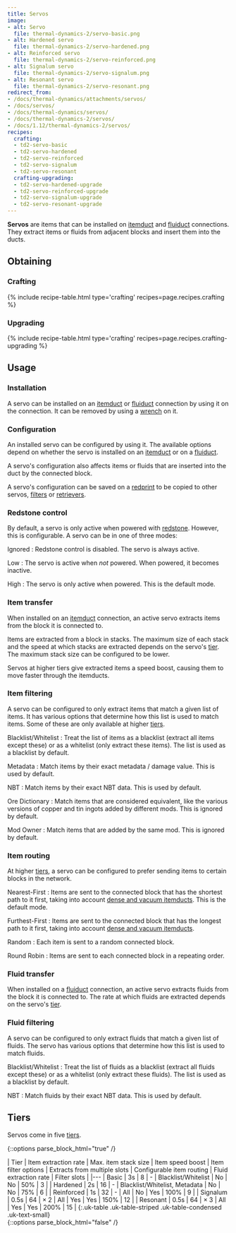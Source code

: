 ```yaml
---
title: Servos
image:
- alt: Servo
  file: thermal-dynamics-2/servo-basic.png
- alt: Hardened servo
  file: thermal-dynamics-2/servo-hardened.png
- alt: Reinforced servo
  file: thermal-dynamics-2/servo-reinforced.png
- alt: Signalum servo
  file: thermal-dynamics-2/servo-signalum.png
- alt: Resonant servo
  file: thermal-dynamics-2/servo-resonant.png
redirect_from:
- /docs/thermal-dynamics/attachments/servos/
- /docs/servos/
- /docs/thermal-dynamics/servos/
- /docs/thermal-dynamics-2/servos/
- /docs/1.12/thermal-dynamics-2/servos/
recipes:
  crafting:
  - td2-servo-basic
  - td2-servo-hardened
  - td2-servo-reinforced
  - td2-servo-signalum
  - td2-servo-resonant
  crafting-upgrading:
  - td2-servo-hardened-upgrade
  - td2-servo-reinforced-upgrade
  - td2-servo-signalum-upgrade
  - td2-servo-resonant-upgrade
---
```


**Servos** are items that can be installed on [itemduct](/docs/1.12/thermal-dynamics/itemduct/) and
[fluiduct](/docs/1.12/thermal-dynamics/fluiduct/) connections. They extract items or fluids from
adjacent blocks and insert them into the ducts.


Obtaining
--------

### Crafting
{% include recipe-table.html type='crafting' recipes=page.recipes.crafting %}

### Upgrading
{% include recipe-table.html type='crafting' recipes=page.recipes.crafting-upgrading %}


Usage
-----

### Installation
A servo can be installed on an [itemduct](/docs/1.12/thermal-dynamics/itemduct/) or
[fluiduct](/docs/1.12/thermal-dynamics/fluiduct/) connection by using it on the connection. It can be
removed by using a [wrench](/docs/1.12/wrenches/) on it.

### Configuration
An installed servo can be configured by using it. The available options depend
on whether the servo is installed on an [itemduct](/docs/1.12/thermal-dynamics/itemduct/) or on a
[fluiduct](/docs/1.12/thermal-dynamics/fluiduct/).

A servo's configuration also affects items or fluids that are inserted into the
duct by the connected block.

A servo's configuration can be saved on a [redprint](/docs/1.12/thermal-foundation/redprint/) to be
copied to other servos, [filters](/docs/1.12/thermal-dynamics/filters/) or
[retrievers](/docs/1.12/thermal-dynamics/retrievers/).

### Redstone control
By default, a servo is only active when powered with
[redstone](https://minecraft.gamepedia.com/Redstone). However, this is
configurable. A servo can be in one of three modes:

Ignored
: Redstone control is disabled. The servo is always active.

Low
: The servo is active when *not* powered. When powered, it becomes inactive.

High
: The servo is only active when powered. This is the default mode.

### Item transfer
When installed on an [itemduct](/docs/1.12/thermal-dynamics/itemduct/) connection, an active servo
extracts items from the block it is connected to.

Items are extracted from a block in stacks. The maximum size of each stack and
the speed at which stacks are extracted depends on the servo's [tier](#tiers).
The maximum stack size can be configured to be lower.

Servos at higher tiers give extracted items a speed boost, causing them to move
faster through the itemducts.

### Item filtering
A servo can be configured to only extract items that match a given list of
items. It has various options that determine how this list is used to match
items. Some of these are only available at higher [tiers](#tiers).

Blacklist/Whitelist
: Treat the list of items as a blacklist (extract all items except these) or as
a whitelist (only extract these items). The list is used as a blacklist by
default.

Metadata
: Match items by their exact metadata / damage value. This is used by default.

NBT
: Match items by their exact NBT data. This is used by default.

Ore Dictionary
: Match items that are considered equivalent, like the various versions of
copper and tin ingots added by different mods. This is ignored by default.

Mod Owner
: Match items that are added by the same mod. This is ignored by default.

### Item routing
At higher [tiers](#tiers), a servo can be configured to prefer sending items to
certain blocks in the network.

Nearest-First
: Items are sent to the connected block that has the shortest path to it first,
taking into account [dense and vacuum itemducts](/docs/1.12/thermal-dynamics/itemduct/#item-transfer).
This is the default mode.

Furthest-First
: Items are sent to the connected block that has the longest path to it first,
taking into account [dense and vacuum itemducts](/docs/1.12/thermal-dynamics/itemduct/#item-transfer).

Random
: Each item is sent to a random connected block.

Round Robin
: Items are sent to each connected block in a repeating order.

### Fluid transfer
When installed on a [fluiduct](/docs/1.12/thermal-dynamics/fluiduct/) connection, an active servo
extracts fluids from the block it is connected to. The rate at which fluids are
extracted depends on the servo's [tier](#tiers).

### Fluid filtering
A servo can be configured to only extract fluids that match a given list of
fluids. The servo has various options that determine how this list is used to
match fluids.

Blacklist/Whitelist
: Treat the list of fluids as a blacklist (extract all fluids except these) or
as a whitelist (only extract these fluids). The list is used as a blacklist by
default.

NBT
: Match fluids by their exact NBT data. This is used by default.


Tiers
-----

Servos come in five [tiers](/docs/1.12/thermal-foundation/tiers/).

{::options parse_block_html="true" /}
<div class="uk-overflow-container">
| Tier | Item extraction rate | Max. item stack size | Item speed boost | Item filter options | Extracts from multiple slots | Configurable item routing | Fluid extraction rate | Filter slots |
|---
| Basic | 3s | 8 | - | Blacklist/Whitelist | No | No | 50% | 3 |
| Hardened | 2s | 16 | - | Blacklist/Whitelist, Metadata | No | No | 75% | 6 |
| Reinforced | 1s | 32 | - | All | No | Yes | 100% | 9 |
| Signalum | 0.5s | 64 | × 2 | All | Yes | Yes | 150% | 12 |
| Resonant | 0.5s | 64 | × 3 | All | Yes | Yes | 200% | 15 |
{:.uk-table .uk-table-striped .uk-table-condensed .uk-text-small}
</div>
{::options parse_block_html="false" /}
